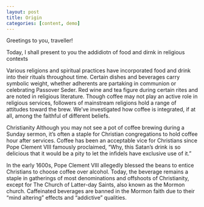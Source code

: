 ```yaml
---
layout: post
title: Origin
categories: [content, demo]
---
```

Greetings to you, traveller!

Today, I shall present to you the addidiotn of food and dirnk in religious contexts

Various religions and spiritual practices have incorporated food and drink into their rituals throughout time. Certain dishes and beverages carry symbolic weight, whether adherents are partaking in communion or celebrating Passover Seder. Red wine and tea figure during certain rites and are noted in religious literature. Though coffee may not play an active role in religious services, followers of mainstream religions hold a range of attitudes toward the brew. We’ve investigated how coffee is integrated, if at all, among the faithful of different beliefs.

Christianity
Although you may not see a pot of coffee brewing during a Sunday sermon, it’s often a staple for Christian congregations to hold coffee hour after services. Coffee has been an acceptable vice for Christians since Pope Clement VIII famously proclaimed, “Why, this Satan’s drink is so delicious that it would be a pity to let the infidels have exclusive use of it.”

In the early 1600s, Pope Clement VIII allegedly blessed the beans to entice Christians to choose coffee over alcohol. Today, the beverage remains a staple in gatherings of most denominations and offshoots of Christianity, except for The Church of Latter-day Saints, also known as the Mormon church. Caffeinated beverages are banned in the Mormon faith due to their “mind altering” effects and “addictive” qualities.
